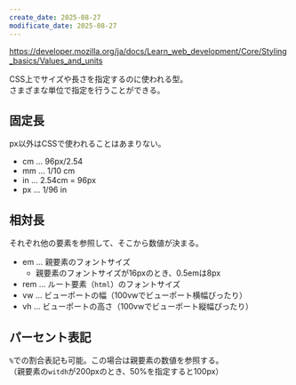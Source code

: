 ```yaml
---
create_date: 2025-08-27
modificate_date: 2025-08-27
---
```

<https://developer.mozilla.org/ja/docs/Learn_web_development/Core/Styling_basics/Values_and_units>

CSS上でサイズや長さを指定するのに使われる型。  
さまざまな単位で指定を行うことができる。

## 固定長
px以外はCSSで使われることはあまりない。

* cm ... 96px/2.54
* mm ... 1/10 cm
* in ... 2.54cm = 96px
* px ... 1/96 in

## 相対長
それぞれ他の要素を参照して、そこから数値が決まる。  

* em ... 親要素のフォントサイズ
  - 親要素のフォントサイズが16pxのとき、0.5emは8px
* rem ... ルート要素（`html`）のフォントサイズ
* vw ... ビューポートの幅（100vwでビューポート横幅ぴったり）
* vh ... ビューポートの高さ（100vwでビューポート縦幅ぴったり）

## パーセント表記
`%`での割合表記も可能。この場合は親要素の数値を参照する。  
（親要素の`witdh`が200pxのとき、50%を指定すると100px）